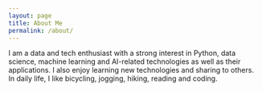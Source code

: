 ```yaml
---
layout: page
title: About Me
permalink: /about/
---
```

I am a data and tech enthusiast with a strong interest in Python, data science, machine learning and AI-related technologies as well as their applications.
I also enjoy learning new technologies and sharing to others.
In daily life, I like bicycling, jogging, hiking, reading and coding.
  
<br>
<!--
<br>
Download my <a href="https://www.dropbox.com/s/yzu33h38flxfkri/soto-cv.pdf?dl=0" download="Soto, Paul- CV">CV</a><br>
<br>
